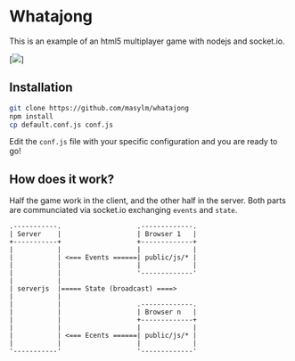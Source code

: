 # Whatajong

This is an example of an html5 multiplayer game with nodejs and socket.io.

[![](https://github.com/masylum/whatajong/raw/master/public/images/preview.png)]

## Installation

```bash
git clone https://github.com/masylm/whatajong
npm install
cp default.conf.js conf.js
```

Edit the `conf.js` file with your specific configuration and you are ready to go!

## How does it work?

Half the game work in the client, and the other half in the server.
Both parts are communciated via socket.io exchanging `events` and `state`.

```
.-----------.                   .-------------.
| Server    |                   | Browser 1   |
+-----------+                   +-------------+
|           |                   |             |
|           | <=== Events ======| public/js/* |
|           |                   |             |
|           |                   '-------------'
|           |
| serverjs  |===== State (broadcast) ====>
|           |
|           |                   .-------------.
|           |                   | Browser n   |
|           |                   +-------------+
|           |                   |             |
|           | <=== Ecents ======| public/js/* |
|           |                   |             |
'-----------'                   '-------------'
```

